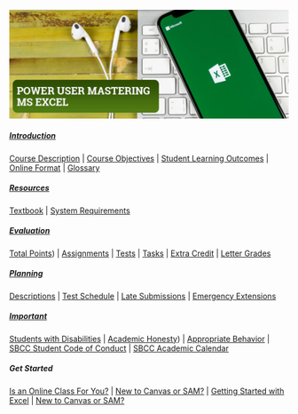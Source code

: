 ![Power-USER-Mastering-MS-Excel-Banner.jpg](/images/Power-USER-Mastering-MS-Excel-Banner.jpg)

##### <a href="https://philcarter.github.io/COMP-109-Syllabus/introduction.html" target="_blank">Introduction</a>
<a href="https://philcarter.github.io/COMP-109-Syllabus/introduction.html#course-description" target="_blank">Course Description</a> | 
<a href="https://philcarter.github.io/COMP-109-Syllabus/introduction.html#course-objectives" target="_blank">Course Objectives</a> | 
<a href="https://philcarter.github.io/COMP-109-Syllabus/introduction.html#student-learning-outcomes" target="_blank">Student Learning Outcomes</a> | 
<a href="https://philcarter.github.io/COMP-109-Syllabus/introduction.html#online-format" target="_blank">Online Format</a> | 
<a href="https://philcarter.github.io/COMP-109-Syllabus/introduction.html#glossary" target="_blank">Glossary</a>
##### <a href="https://philcarter.github.io/COMP-109-Syllabus/resources.html" target="_blank">Resources</a>
<a href="https://philcarter.github.io/COMP-109-Syllabus/resources.html#textbook" target="_blank">Textbook</a> | 
<a href="https://philcarter.github.io/COMP-109-Syllabus/resources.html#system-requirements" target="_blank">System Requirements</a>
##### <a href="https://philcarter.github.io/COMP-109-Syllabus/evaluation.html" target="_blank">Evaluation</a>
<a href="https://philcarter.github.io/COMP-109-Syllabus/evaluation.html#total-points" target="_blank">Total Points</a>) | 
<a href="https://philcarter.github.io/COMP-109-Syllabus/evaluation.html#assignments" target="_blank">Assignments</a> | 
<a href="https://philcarter.github.io/COMP-109-Syllabus/evaluation.html#tests)" target="_blank">Tests</a> |
<a href="https://philcarter.github.io/COMP-109-Syllabus/evaluation.html#Orientation" target="_blank">Tasks</a> | 
<a href="https://philcarter.github.io/COMP-109-Syllabus/evaluation.html#extra-credit" target="_blank">Extra Credit</a> | 
<a href="https://philcarter.github.io/COMP-109-Syllabus/evaluation.html#course-grade-scale" target="_blank">Letter Grades</a>
##### <a href="https://philcarter.github.io/COMP-109-Syllabus/planning.html" target="_blank">Planning</a>
<a href="https://philcarter.github.io/COMP-109-Syllabus/planning.html#assignment-descriptions" target="_blank">Descriptions</a> | 
<a href="https://philcarter.github.io/COMP-109-Syllabus/planning.html#test-schedule" target="_blank">Test Schedule</a> | 
<a href="https://philcarter.github.io/COMP-109-Syllabus/planning.html#late-submissions" target="_blank">Late Submissions</a> | 
<a href="https://philcarter.github.io/COMP-109-Syllabus/planning.html#emergency-extensions" target="_blank">Emergency Extensions</a>
##### <a href="https://philcarter.github.io/COMP-109-Syllabus/important.html" target="_blank">Important</a>
<a href="https://philcarter.github.io/COMP-109-Syllabus/important.html#students-with-disabilities" target="_blank">Students with Disabilities</a> | 
<a href="https://philcarter.github.io/COMP-109-Syllabus/important.html#academic-honesty" target="_blank">Academic Honesty</a>) | 
<a href="https://philcarter.github.io/COMP-109-Syllabus/important.html#appropriate-behavior" target="_blank">Appropriate Behavior</a> | 
<a href="http://www.sbcc.edu/security/standards_of_conduct.php" target="_blank">SBCC Student Code of Conduct</a> | 
<a href="https://www.sbcc.edu/calendar/" target="_blank">SBCC Academic Calendar</a>
##### Get Started
<a href="http://www.sbcc.edu/distanceeducation/distanceedorientation.php" target="_blank">Is an Online Class For You?</a> |
<a href="https://canvas.sbcc.edu/courses/33499/modules#module_130896" target="_blank">New to Canvas or SAM?</a> |
<a href="https://canvas.sbcc.edu/courses/33499/modules#module_124518" target="_blank">Getting Started with Excel</a> |
<a href="https://canvas.sbcc.edu/courses/33499/discussion_topics/292342" target="_blank">New to Canvas or SAM?</a>
